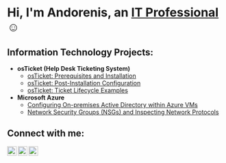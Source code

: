 <h1>Hi, I'm Andorenis, an <a href="https://linkedin.com/in/Andorenis">IT Professional</a>☺</h1>

<h2> Information Technology Projects:</h2>

- <b>osTicket (Help Desk Ticketing System)</b>
  - [osTicket: Prerequisites and Installation](https://github.com/AndorenisCarbajal/osticket-prereqs)
  - [osTicket: Post-Installation Configuration](https://github.com/AndorenisCarbajal/post-install-config)
  - [osTicket: Ticket Lifecycle Examples](https://github.com/AndorenisCarbajal/ticket-lifecycle)
- <b>Microsoft Azure</b>
  - [Configuring On-premises Active Directory within Azure VMs](https://github.com/AndorenisCarbajal/configure-ad)
  - [Network Security Groups (NSGs) and Inspecting Network Protocols](https://github.com/AndorenisCarbajal/azure-network-protocols)

<h2> Connect with me:</h2>

[<img align="left" alt="Ando3398 | Twitter" width="22px" src="https://cdn.jsdelivr.net/npm/simple-icons@v3/icons/twitter.svg" />][twitter]
[<img align="left" alt="Andorenis | LinkedIn" width="22px" src="https://cdn.jsdelivr.net/npm/simple-icons@v3/icons/linkedin.svg" />][linkedin]
[<img align="left" alt="Andocarbajal | Instagram" width="22px" src="https://cdn.jsdelivr.net/npm/simple-icons@v3/icons/instagram.svg" />][instagram]

[twitter]: https://twitter.com/Ando3398
[instagram]: https://www.instagram.com/Andocarbajal
[linkedin]: https://linkedin.com/in/Andorenis
